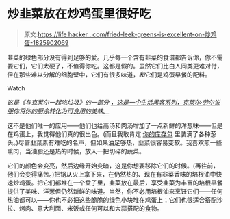 # 炒韭菜放在炒鸡蛋里很好吃

> 原文:[https://life hacker . com/fried-leek-greens-is-excellent-on-炒鸡蛋-1825902069](https://lifehacker.com/fried-leek-greens-are-excellent-on-scrambled-eggs-1825902069)

韭菜的绿色部分没有得到足够的爱。几乎每一个含有韭菜的食谱都告诉你，你不需要它们，它们太硬了，不值得你吃。这都是假的。虽然它们比白人同类更难对付，但在那些难以分解的细胞壁中，它们有很多味道，*和*它们是鸡蛋早餐的配料。

Watch

*这是《与克莱尔一起吃垃圾》的一部分* [*，这是一个生活黑客系列，克莱尔·劳尔说服你将你的厨余转化为可食用的美味。*](http://lifehacker.com/tag/eating-trash-with-claire)

这不是他们唯一的应用——他们也给高汤和肉汤增加了一点新鲜的洋葱味——但是在鸡蛋上，我觉得他们真的很出色。(而且我敢肯定 [你的库存包](https://skillet.lifehacker.com/how-to-make-seafood-stock-out-of-scraps-1823958899#_ga=2.234610072.763968073.1525709521-426097860.1521480505) 里装满了各种葱头。)尽管韭菜素有难吃的名声，但如果油足够热，韭菜很容易变软。我喜欢煎一些熏肉，当油脂还是热的时候，放入一把切碎的蔬菜。

它们的颜色会变亮，然后边缘开始变暗，这是你想要移除它们的时候。(再往前，他们会变得痛苦。)把锅从火上拿下来，在仍然热的、现在有韭菜香味的培根油中快速炒鸡蛋。把它们都堆在一个盘子里，韭菜放在最后，享受韭菜为丰富的培根早餐提供了美味、洋葱但仍然新鲜的味道。当然，你不必用培根油来烹饪它们——任何热油都可以——你也不必把这些脆脆的绿色小块堆在鸡蛋上；它们也很适合搭配沙拉、烤肉、意大利面、米饭或任何可以和大蒜搭配的食物。